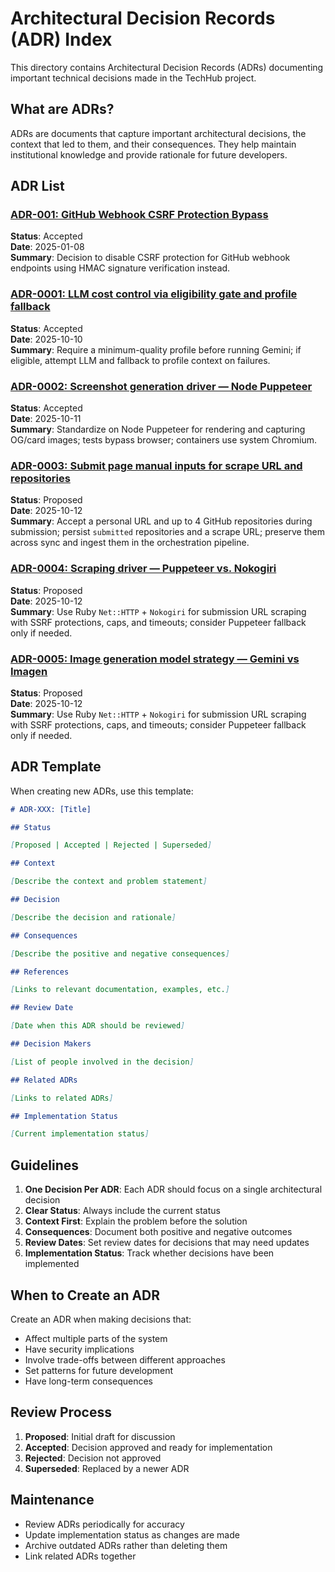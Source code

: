 # Architectural Decision Records (ADR) Index

This directory contains Architectural Decision Records (ADRs) documenting important technical
decisions made in the TechHub project.

## What are ADRs?

ADRs are documents that capture important architectural decisions, the context that led to them, and
their consequences. They help maintain institutional knowledge and provide rationale for future
developers.

## ADR List

### [ADR-001: GitHub Webhook CSRF Protection Bypass](./adr-001-webhook-csrf-bypass.md)

**Status**: Accepted  
**Date**: 2025-01-08  
**Summary**: Decision to disable CSRF protection for GitHub webhook endpoints using HMAC signature
verification instead.

### [ADR-0001: LLM cost control via eligibility gate and profile fallback](./adr/0001-llm-cost-control-eligibility-gate.md)

**Status**: Accepted  
**Date**: 2025-10-10  
**Summary**: Require a minimum-quality profile before running Gemini; if eligible, attempt LLM and
fallback to profile context on failures.

### [ADR-0002: Screenshot generation driver — Node Puppeteer](./adr/0002-screenshots-driver-puppeteer-node.md)

**Status**: Accepted  
**Date**: 2025-10-11  
**Summary**: Standardize on Node Puppeteer for rendering and capturing OG/card images; tests bypass
browser; containers use system Chromium.

### [ADR-0003: Submit page manual inputs for scrape URL and repositories](./adr/0003-submit-manual-inputs.md)

**Status**: Proposed  
**Date**: 2025-10-12  
**Summary**: Accept a personal URL and up to 4 GitHub repositories during submission; persist
`submitted` repositories and a scrape URL; preserve them across sync and ingest them in the
orchestration pipeline.

### [ADR-0004: Scraping driver — Puppeteer vs. Nokogiri](./adr/0004-scraping-driver.md)

**Status**: Proposed  
**Date**: 2025-10-12  
**Summary**: Use Ruby `Net::HTTP` + `Nokogiri` for submission URL scraping with SSRF protections,
caps, and timeouts; consider Puppeteer fallback only if needed.

### [ADR-0005: Image generation model strategy — Gemini vs Imagen](./adr/0005-image-model-strategy-gemini-vs-imagen.md)

**Status**: Proposed  
**Date**: 2025-10-12  
**Summary**: Use Ruby `Net::HTTP` + `Nokogiri` for submission URL scraping with SSRF protections,
caps, and timeouts; consider Puppeteer fallback only if needed.

## ADR Template

When creating new ADRs, use this template:

```markdown
# ADR-XXX: [Title]

## Status

[Proposed | Accepted | Rejected | Superseded]

## Context

[Describe the context and problem statement]

## Decision

[Describe the decision and rationale]

## Consequences

[Describe the positive and negative consequences]

## References

[Links to relevant documentation, examples, etc.]

## Review Date

[Date when this ADR should be reviewed]

## Decision Makers

[List of people involved in the decision]

## Related ADRs

[Links to related ADRs]

## Implementation Status

[Current implementation status]
```

## Guidelines

1. **One Decision Per ADR**: Each ADR should focus on a single architectural decision
2. **Clear Status**: Always include the current status
3. **Context First**: Explain the problem before the solution
4. **Consequences**: Document both positive and negative outcomes
5. **Review Dates**: Set review dates for decisions that may need updates
6. **Implementation Status**: Track whether decisions have been implemented

## When to Create an ADR

Create an ADR when making decisions that:

- Affect multiple parts of the system
- Have security implications
- Involve trade-offs between different approaches
- Set patterns for future development
- Have long-term consequences

## Review Process

1. **Proposed**: Initial draft for discussion
2. **Accepted**: Decision approved and ready for implementation
3. **Rejected**: Decision not approved
4. **Superseded**: Replaced by a newer ADR

## Maintenance

- Review ADRs periodically for accuracy
- Update implementation status as changes are made
- Archive outdated ADRs rather than deleting them
- Link related ADRs together
